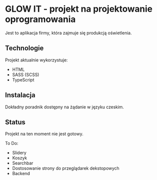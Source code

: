 # GLOW IT - projekt na projektowanie oprogramowania

Jest to aplikacja firmy, która zajmuje się produkcją oświetlenia.

## Technologie

Projekt aktualnie wykorzystuje:
* HTML
* SASS (SCSS)
* TypeScript


## Instalacja

Dokładny poradnik dostępny na żądanie w języku czeskim.

## Status
Projekt na ten moment nie jest gotowy.

To Do:
* Slidery
* Koszyk
* Searchbar
* Dostosowanie strony do przeglądarek dekstopowych
* Backend
